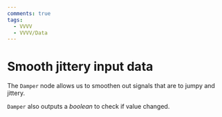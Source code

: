 ```yaml
---
comments: true
tags:
  - VVVV
  - VVVV/Data
---
```

# Smooth jittery input data
The `Damper` node allows us to smoothen out signals that are to jumpy and jittery.

`Damper` also outputs a *boolean* to check if value changed.